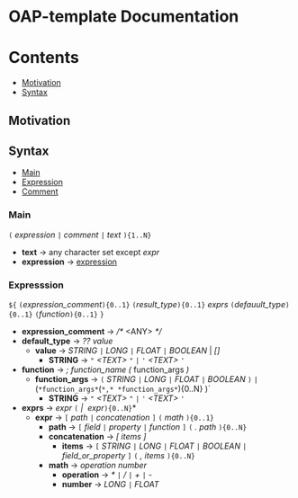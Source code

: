 OAP-template Documentation
===============================

# Contents

* [Motivation](#motivation)
* [Syntax](#syntax)

## Motivation

## Syntax
* [Main](#main)
* [Expression](#expression)
* [Comment](#comment)

### Main
`(` *expression* `|` *comment* `|` *text* `){1..N}`

* **text** → any character set except *expr*
* **expression** → [expression](#expresssion)

### Expresssion

`${` `(`*expression_comment*`){0..1}` `(`*result_type*`){0..1}` *exprs* `(`*defauult_type*`){0..1}` `(`*function*`){0..1}` `}`

* **expression_comment** → _/*_ &lt;ANY> _*/_<br>
* **default_type** → *??* *value*<br>
  * **value** → *STRING* `|` *LONG* `|` *FLOAT* `|` *BOOLEAN* | *[]*
    * **STRING** → `"` *&lt;TEXT>* `"` `|` `'` *&lt;TEXT>* `'`
* **function** → *;* *function_name* *(* function_args *)*<br>
  * **function_args**  → `(` *STRING* `|` *LONG* `|` *FLOAT* `|` *BOOLEAN* `)` `|` (` *function_args* `(` *,* *function_args* `){0..N} )`
    * **STRING** → `"` *&lt;TEXT>* `"` `|` `'` *&lt;TEXT>* `'`
* **exprs** → *expr* `(` *|* &nbsp;*expr*`){0..N}`* <br>
  * **expr**  → `[` *path* `|` *concatenation* `]` `(` *math* `){0..1}`
    * **path**  →  `[` *field* `|` *property* `|` *function* `]` `(` *.* *path* `){0..N}`
    * **concatenation** → *\[* *items* *]*
      * **items** → `[` *STRING* `|` *LONG* `|` *FLOAT* `|` *BOOLEAN* `|` *field_or_property* `]` `(` *,* *items* `){0..N}`
    * **math**  → *operation* *number*
      * **operation**  → _*_ `|` */* `|` *+* `|` *-*
      * **number** → *LONG* `|` *FLOAT*

